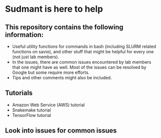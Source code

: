 # Sudmant is here to help

## This repository contains the following information:

- Useful utility functions for commands in bash (including SLURM related functions on savio), and other stuff that might be helpful for every one (not just lab members).
- In the issues, there are common issues encountered by lab members that one might have as well.  Most of the issues can be resolved by Google but some require more efforts.
- Tips and other comments might also be included.

## Tutorials

- Amazon Web Service (AWS) tutorial
- Snakemake tutorial
- TensorFlow tutorial

## Look into issues for common issues
